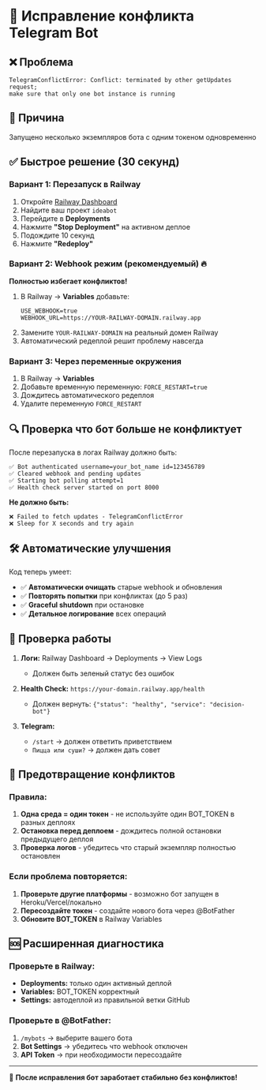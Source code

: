 # 🔧 Исправление конфликта Telegram Bot

## ❌ Проблема
```
TelegramConflictError: Conflict: terminated by other getUpdates request; 
make sure that only one bot instance is running
```

## 🚨 Причина
Запущено несколько экземпляров бота с одним токеном одновременно

## ✅ Быстрое решение (30 секунд)

### Вариант 1: Перезапуск в Railway
1. Откройте [Railway Dashboard](https://railway.app/dashboard)
2. Найдите ваш проект `ideabot`
3. Перейдите в **Deployments** 
4. Нажмите **"Stop Deployment"** на активном деплое
5. Подождите 10 секунд
6. Нажмите **"Redeploy"**

### Вариант 2: Webhook режим (рекомендуемый) 🔥
**Полностью избегает конфликтов!**

1. В Railway → **Variables** добавьте:
   ```
   USE_WEBHOOK=true
   WEBHOOK_URL=https://YOUR-RAILWAY-DOMAIN.railway.app
   ```
2. Замените `YOUR-RAILWAY-DOMAIN` на реальный домен Railway
3. Автоматический редеплой решит проблему навсегда

### Вариант 3: Через переменные окружения
1. В Railway → **Variables** 
2. Добавьте временную переменную: `FORCE_RESTART=true`
3. Дождитесь автоматического редеплоя
4. Удалите переменную `FORCE_RESTART`

## 🔍 Проверка что бот больше не конфликтует

После перезапуска в логах Railway должно быть:
```
✅ Bot authenticated username=your_bot_name id=123456789
✅ Cleared webhook and pending updates  
✅ Starting bot polling attempt=1
✅ Health check server started on port 8000
```

**Не должно быть:**
```
❌ Failed to fetch updates - TelegramConflictError
❌ Sleep for X seconds and try again
```

## 🛠️ Автоматические улучшения

Код теперь умеет:
- ✅ **Автоматически очищать** старые webhook и обновления
- ✅ **Повторять попытки** при конфликтах (до 5 раз)
- ✅ **Graceful shutdown** при остановке
- ✅ **Детальное логирование** всех операций

## 🚀 Проверка работы

1. **Логи:** Railway Dashboard → Deployments → View Logs
   - Должен быть зеленый статус без ошибок

2. **Health Check:** `https://your-domain.railway.app/health`
   - Должен вернуть: `{"status": "healthy", "service": "decision-bot"}`

3. **Telegram:** 
   - `/start` → должен ответить приветствием
   - `Пицца или суши?` → должен дать совет

## 🔄 Предотвращение конфликтов

### Правила:
1. **Одна среда = один токен** - не используйте один BOT_TOKEN в разных деплоях
2. **Остановка перед деплоем** - дождитесь полной остановки предыдущего деплоя
3. **Проверка логов** - убедитесь что старый экземпляр полностью остановлен

### Если проблема повторяется:
1. **Проверьте другие платформы** - возможно бот запущен в Heroku/Vercel/локально
2. **Пересоздайте токен** - создайте нового бота через @BotFather
3. **Обновите BOT_TOKEN** в Railway Variables

## 🆘 Расширенная диагностика

### Проверьте в Railway:
- **Deployments:** только один активный деплой
- **Variables:** BOT_TOKEN корректный
- **Settings:** автодеплой из правильной ветки GitHub

### Проверьте в @BotFather:
1. `/mybots` → выберите вашего бота  
2. **Bot Settings** → убедитесь что webhook отключен
3. **API Token** → при необходимости пересоздайте

---

🎯 **После исправления бот заработает стабильно без конфликтов!** 